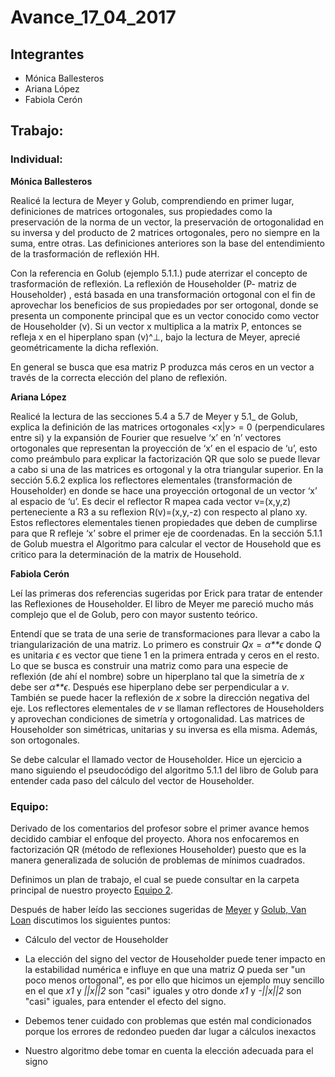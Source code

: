 Avance\_17\_04\_2017
================

Integrantes
-----------

-   Mónica Ballesteros
-   Ariana López
-   Fabiola Cerón

Trabajo:
--------

### Individual:

**Mónica Ballesteros**

Realicé la lectura de Meyer y Golub, comprendiendo en primer lugar, definiciones de matrices ortogonales, sus propiedades como la preservación de la norma de un vector, la preservación de ortogonalidad en su inversa  y del producto de 2 matrices ortogonales, pero no siempre en la suma, entre otras.  Las definiciones anteriores son la base del entendimiento de la trasformación de reflexión HH.

Con la referencia en Golub (ejemplo 5.1.1.) pude aterrizar el concepto de trasformación de reflexión. La reflexión de Householder (P- matriz de Householder) , está basada en una transformación ortogonal con el fin de aprovechar los beneficios de sus propiedades por ser ortogonal, donde se presenta un componente principal que es un vector conocido como vector de Householder (v). Si un vector x multiplica a la matrix P, entonces se refleja x en el hiperplano span (v)^⊥, bajo la lectura de Meyer, aprecié geométricamente la dicha reflexión.

En general se busca que esa matriz P produzca más ceros en un vector a través de la correcta elección del plano de reflexión.

**Ariana López**

Realicé la lectura de las secciones 5.4 a 5.7 de Meyer y 5.1_ de Golub, explica la definición de las matrices ortogonales  <x|y> = 0 (perpendiculares entre si) y la expansión de Fourier que resuelve ‘x’ en ’n’ vectores ortogonales que representan la proyección de ‘x’ en el espacio de ‘u’, esto como preámbulo para explicar la factorización QR que solo se puede llevar a cabo si una de las matrices es ortogonal y la otra triangular superior. En la sección 5.6.2 explica los reflectores elementales (transformación de Householder) en donde se hace una proyección ortogonal de un vector ‘x’ al espacio de ‘u’. Es decir el reflector R mapea cada vector v=(x,y,z) perteneciente a R3 a su reflexion R(v)=(x,y,-z) con respecto al plano xy. Estos reflectores elementales tienen propiedades que deben de cumplirse para que R refleje ‘x’ sobre el primer eje de coordenadas. En la sección 5.1.1 de Golub muestra el Algoritmo para calcular el vector de Household que es critico para la determinación de la matrix de Household.

**Fabiola Cerón**

Leí las primeras dos referencias sugeridas por Erick para tratar de entender las Reflexiones de Householder.  El libro de Meyer me pareció mucho más complejo que el de Golub, pero con mayor sustento teórico. 

Entendí que se trata de una serie de transformaciones para llevar a cabo la triangularización de una matriz.  Lo primero es construir *Qx* = *α**ϵ* donde *Q* es unitaria *ϵ* es vector que tiene 1 en la primera entrada y ceros en el resto.  Lo que se busca es construir una matriz como para una especie de reflexión (de ahí el nombre) sobre un hiperplano tal que la simetría de *x* debe ser *α**ϵ*. Después ese hiperplano debe ser perpendicular a *v*.  También se puede hacer la reflexión de *x* sobre la dirección negativa del eje.  Los reflectores elementales de *v* se llaman reflectores de Householders y aprovechan condiciones de simetría y ortogonalidad.  Las matrices de Householder son simétricas, unitarias y su inversa es ella misma.  Además, son ortogonales. 

Se debe calcular el llamado vector de Householder.  Hice un ejercicio a mano siguiendo el pseudocódigo del algoritmo 5.1.1 del libro de Golub para entender cada paso del cálculo del vector de Householder.   

### Equipo:

Derivado de los comentarios del profesor sobre el primer avance hemos decidido cambiar el enfoque del proyecto. Ahora nos enfocaremos en factorización QR (método de reflexiones Householder) puesto que es la manera generalizada de solución de problemas de mínimos cuadrados.

Definimos un plan de trabajo, el cual se puede consultar en la carpeta principal de nuestro proyecto [Equipo 2](../).

Después de haber leído las secciones sugeridas de [Meyer](https://drive.google.com/file/d/0BxMtevFKwTW_ZmpwcDd1M0RTVzA/view?usp=sharing) y [Golub, Van Loan](https://drive.google.com/file/d/0B5IJ1w6MjxegWGg4V1pDbFhaSzQ/view?usp=sharing) discutimos los siguientes puntos:

* Cálculo del vector de Householder

* La elección del signo del vector de Householder puede tener impacto en la estabilidad numérica e influye en que una matriz *Q* pueda ser "un poco menos ortogonal", es por ello que hicimos un ejemplo muy sencillo en el que *x1* y *||x||2* son "casi" iguales y otro donde *x1* y *-||x||2* son "casi" iguales, para entender el efecto del signo.

* Debemos tener cuidado con problemas que estén mal condicionados porque los errores de redondeo pueden dar lugar a cálculos inexactos

* Nuestro algoritmo debe tomar en cuenta la elección adecuada para el signo